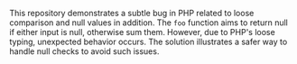 This repository demonstrates a subtle bug in PHP related to loose comparison and null values in addition. The `foo` function aims to return null if either input is null, otherwise sum them.  However, due to PHP's loose typing, unexpected behavior occurs. The solution illustrates a safer way to handle null checks to avoid such issues.